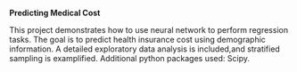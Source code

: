 ****Predicting Medical Cost****

This project demonstrates how to use neural network to perform regression tasks. The goal is to predict health insurance cost using demographic information. 
A detailed exploratory data analysis is included,and stratified sampling is examplified. Additional python packages used: Scipy.
